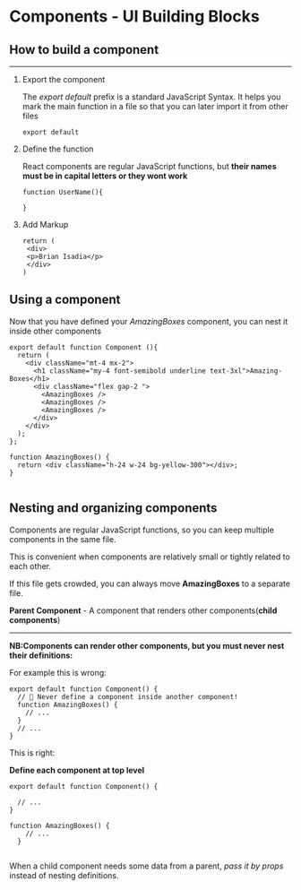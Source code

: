 # Components - UI Building Blocks

## How to build a component

---

1. Export the component

   The _export default_ prefix is a standard JavaScript Syntax.
   It helps you mark the main function in a file so that you can later import it from other files

   ```
   export default

   ```

2. Define the function

   React components are regular JavaScript functions, but **their names must be in capital letters or they wont work**

   ```
   function UserName(){

   }
   ```

3. Add Markup

   ```
   return (
    <div>
    <p>Brian Isadia</p>
    </div>
   )
   ```

## Using a component

Now that you have defined your _AmazingBoxes_ component, you can nest it inside other components

```
export default function Component (){
  return (
    <div className="mt-4 mx-2">
      <h1 className="my-4 font-semibold underline text-3xl">Amazing-Boxes</h1>
      <div className="flex gap-2 ">
        <AmazingBoxes />
        <AmazingBoxes />
        <AmazingBoxes />
      </div>
    </div>
  );
};

function AmazingBoxes() {
  return <div className="h-24 w-24 bg-yellow-300"></div>;
}


```

## Nesting and organizing components

Components are regular JavaScript functions, so you can keep multiple components in the same file.

This is convenient when components are relatively small or tightly related to each other.

If this file gets crowded, you can always move **AmazingBoxes** to a separate file.

**Parent Component** - A component that renders other components(**child components**)

---

**NB:Components can render other components, but you must never nest their definitions:**

For example this is wrong:

```
export default function Component() {
  // 🔴 Never define a component inside another component!
  function AmazingBoxes() {
    // ...
  }
  // ...
}
```

This is right:

**Define each component at top level**

```
export default function Component() {

  // ...
}

function AmazingBoxes() {
    // ...
  }


```

When a child component needs some data from a parent, _pass it by props_ instead of nesting definitions.

